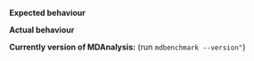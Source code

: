 **Expected behaviour**


**Actual behaviour**


**Currently version of MDAnalysis:**
(run `mdbenchmark --version"`)
